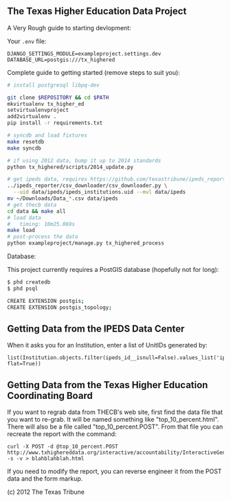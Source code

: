 The Texas Higher Education Data Project
---------------------------------------

A Very Rough guide to starting devlopment:

Your `.env` file:

```
DJANGO_SETTINGS_MODULE=exampleproject.settings.dev
DATABASE_URL=postgis:///tx_highered
```

Complete guide to getting started (remove steps to suit you):

```bash
# install postgresql libpq-dev

git clone $REPOSITORY && cd $PATH
mkvirtualenv tx_higher_ed
setvirtualenvproject
add2virtualenv .
pip install -r requirements.txt

# syncdb and load fixtures
make resetdb
make syncdb

# if using 2012 data, bump it up to 2014 standards
python tx_highered/scripts/2014_update.py

# get ipeds data, requires https://github.com/texastribune/ipeds_reporter
../ipeds_reporter/csv_downloader/csv_downloader.py \
  --uid data/ipeds/ipeds_institutions.uid --mvl data/ipeds
mv ~/Downloads/Data_*.csv data/ipeds
# get thecb data
cd data && make all
# load data
#   timing: 10m25.069s
make load
# post-process the data
python exampleproject/manage.py tx_highered_process
```

Database:

This project currently requires a PostGIS database (hopefully not for long):

```bash
$ phd createdb
$ phd psql

CREATE EXTENSION postgis;
CREATE EXTENSION postgis_topology;
```

Getting Data from the IPEDS Data Center
-----------------
When it asks you for an Institution, enter a list of UnitIDs generated by:

	list(Institution.objects.filter(ipeds_id__isnull=False).values_list('ipeds_id', flat=True))

Getting Data from the Texas Higher Education Coordinating Board
------------------
If you want to regrab data from THECB's web site, first find the data file that you want to re-grab.
It will be named something like "top_10_percent.html". There will also be a file called "top_10_percent.POST". From that file you can recreate the report with the command:

    curl -X POST -d @top_10_percent.POST http://www.txhighereddata.org/interactive/accountability/InteractiveGenerate.cfm -s -v > blahblahblah.html

If you need to modify the report, you can reverse engineer it from the POST data and the form markup.




(c) 2012 The Texas Tribune
